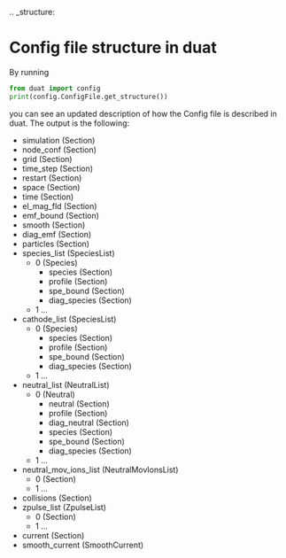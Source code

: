 .. _structure:
# Config file structure in duat
By running
```python
from duat import config
print(config.ConfigFile.get_structure())
```
you can see an updated description of how the Config file is described in duat.
The output is the following:

- simulation (Section)
- node_conf (Section)
- grid (Section)
- time_step (Section)
- restart (Section)
- space (Section)
- time (Section)
- el_mag_fld (Section)
- emf_bound (Section)
- smooth (Section)
- diag_emf (Section)
- particles (Section)
- species_list (SpeciesList)
  - 0 (Species)
    - species (Section)
    - profile (Section)
    - spe_bound (Section)
    - diag_species (Section)
  - 1 ...
- cathode_list (SpeciesList)
  - 0 (Species)
    - species (Section)
    - profile (Section)
    - spe_bound (Section)
    - diag_species (Section)
  - 1 ...
- neutral_list (NeutralList)
  - 0 (Neutral)
    - neutral (Section)
    - profile (Section)
    - diag_neutral (Section)
    - species (Section)
    - spe_bound (Section)
    - diag_species (Section)
  - 1 ...
- neutral_mov_ions_list (NeutralMovIonsList)
  - 0 (Section)
  - 1 ...
- collisions (Section)
- zpulse_list (ZpulseList)
  - 0 (Section)
  - 1 ...
- current (Section)
- smooth_current (SmoothCurrent)
